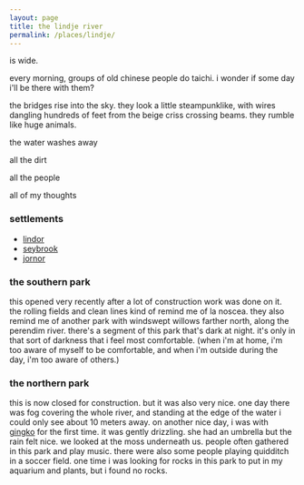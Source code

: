 ```yaml
---
layout: page
title: the lindje river
permalink: /places/lindje/
---
```


is wide.

every morning, groups of old chinese people do taichi. i wonder if some day i'll be there with them?

the bridges rise into the sky. they look a little steampunklike, with wires dangling hundreds of feet from the beige criss crossing beams. they rumble like huge animals.

the water washes away

all the dirt

all the people

all of my thoughts

### settlements
- [lindor](/places/lindor)
- [seybrook](/places/seybrook)
- [jornor](/places/jornor)

### the southern park

this opened very recently after a lot of construction work was done on it. the rolling fields and clean lines kind of remind me of la noscea. they also remind me of another park with windswept willows farther north, along the perendim river. there's a segment of this park that's dark at night. it's only in that sort of darkness that i feel most comfortable. (when i'm at home, i'm too aware of myself to be comfortable, and when i'm outside during the day, i'm too aware of others.)

### the northern park

this is now closed for construction. but it was also very nice. one day there was fog covering the whole river, and standing at the edge of the water i could only see about 10 meters away. on another nice day, i was with [gingko](/friends/gingko) for the first time. it was gently drizzling. she had an umbrella but the rain felt nice. we looked at the moss underneath us. people often gathered in this park and play music. there were also some people playing quidditch in a soccer field. one time i was looking for rocks in this park to put in my aquarium and plants, but i found no rocks. 
